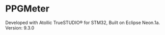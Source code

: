 # PPGMeter

Developed with Atollic TrueSTUDIO® for STM32, Built on Eclipse Neon.1a. Version: 9.3.0 
